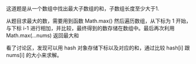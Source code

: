 这道题是从一个数组中找出最大子数组的和，子数组长度至少大于1.

从题目求最大的数，需要用到函数 Math.max()
然后遍历数组，从下标为 1 开始，与下标 i-1 进行相加，并比较，最终得到的数存储在数组中。最后再次利用 Math.max(...nums) 返回最大和

看了讨论区，发现可以用 hash 对象存储下标以及对应的和，通过比较 hash[i] 跟 nums[i] 的大小来求解。
